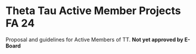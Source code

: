 # Theta Tau Active Member Projects FA 24
Proposal and guidelines for Active Members of TT. **Not yet approved by E-Board**
